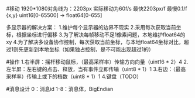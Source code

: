 #移动
1920*1080对角线为：2203px
实际移动为60f/s
最快2203px/f
最慢0.1/f
{x,y} uint16[0-65500] -> float64[0-655]

多显示器的解决方案：
1.维护每个显示器的边界不现实
2.采用每次获取当前坐标，根据坐标进行偏移
3.为了解决每帧移动不足1像素问题，本地维护float64的xy
4.为了解决多设备协作控制，每次获取当前坐标，与本地float64坐标对比，超过1则先更新到本地坐标（如果独占控制，是不可能出现超过1的）

#操作
1.右半屏：摇杆移动鼠标，（最高采样率）传输方向向量（uint16 * 2）4
2.左半屏：左右键的点击、释放，当有事件立即传输（uint8 * 1）1
3.右边：（最高采样率）传输上或下的档数（uint8 * 1）1
4.键盘（TODO）

#消息设计
0：消息id
1-8：消息体，BigEndian
